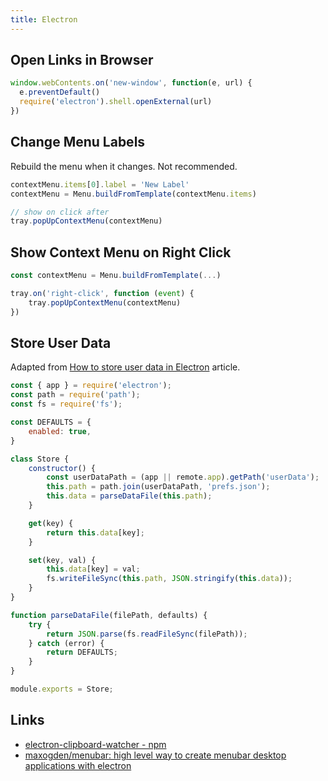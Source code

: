 ```yaml
---
title: Electron
---
```


## Open Links in Browser

```js
window.webContents.on('new-window', function(e, url) {
  e.preventDefault()
  require('electron').shell.openExternal(url)
})
```

## Change Menu Labels

Rebuild the menu when it changes. Not recommended.

```js
contextMenu.items[0].label = 'New Label'
contextMenu = Menu.buildFromTemplate(contextMenu.items)

// show on click after
tray.popUpContextMenu(contextMenu)
```

## Show Context Menu on Right Click

```js
const contextMenu = Menu.buildFromTemplate(...)

tray.on('right-click', function (event) {
    tray.popUpContextMenu(contextMenu)
})
```

## Store User Data

Adapted from [How to store user data in Electron](https://medium.com/cameron-nokes/how-to-store-user-data-in-electron-3ba6bf66bc1e) article.

```js
const { app } = require('electron');
const path = require('path');
const fs = require('fs');

const DEFAULTS = {
    enabled: true,
}

class Store {
    constructor() {
        const userDataPath = (app || remote.app).getPath('userData');
        this.path = path.join(userDataPath, 'prefs.json');
        this.data = parseDataFile(this.path);
    }

    get(key) {
        return this.data[key];
    }

    set(key, val) {
        this.data[key] = val;
        fs.writeFileSync(this.path, JSON.stringify(this.data));
    }
}

function parseDataFile(filePath, defaults) {
    try {
        return JSON.parse(fs.readFileSync(filePath));
    } catch (error) {
        return DEFAULTS;
    }
}

module.exports = Store;
```

## Links

- [electron-clipboard-watcher - npm](https://www.npmjs.com/package/electron-clipboard-watcher)
- [maxogden/menubar: high level way to create menubar desktop applications with electron](https://github.com/maxogden/menubar)